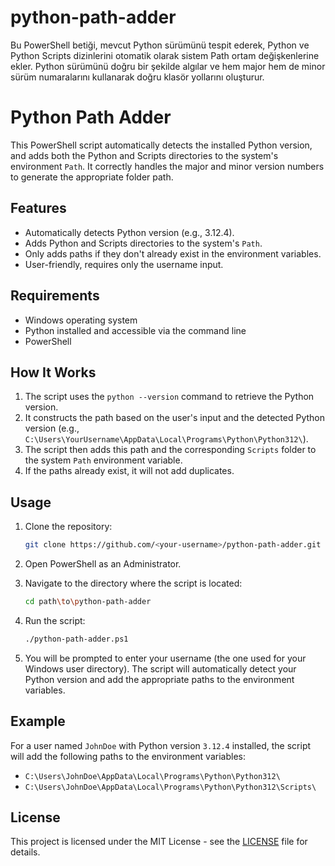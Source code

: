 # python-path-adder
Bu PowerShell betiği, mevcut Python sürümünü tespit ederek, Python ve Python Scripts dizinlerini otomatik olarak sistem Path ortam değişkenlerine ekler. Python sürümünü doğru bir şekilde algılar ve hem major hem de minor sürüm numaralarını kullanarak doğru klasör yollarını oluşturur.

# Python Path Adder

This PowerShell script automatically detects the installed Python version, and adds both the Python and Scripts directories to the system's environment `Path`. It correctly handles the major and minor version numbers to generate the appropriate folder path.

## Features
- Automatically detects Python version (e.g., 3.12.4).
- Adds Python and Scripts directories to the system's `Path`.
- Only adds paths if they don't already exist in the environment variables.
- User-friendly, requires only the username input.

## Requirements
- Windows operating system
- Python installed and accessible via the command line
- PowerShell

## How It Works

1. The script uses the `python --version` command to retrieve the Python version.
2. It constructs the path based on the user's input and the detected Python version (e.g., `C:\Users\YourUsername\AppData\Local\Programs\Python\Python312\`).
3. The script then adds this path and the corresponding `Scripts` folder to the system `Path` environment variable.
4. If the paths already exist, it will not add duplicates.

## Usage

1. Clone the repository:
    ```bash
    git clone https://github.com/<your-username>/python-path-adder.git
    ```

2. Open PowerShell as an Administrator.

3. Navigate to the directory where the script is located:
    ```bash
    cd path\to\python-path-adder
    ```

4. Run the script:
    ```bash
    ./python-path-adder.ps1
    ```

5. You will be prompted to enter your username (the one used for your Windows user directory). The script will automatically detect your Python version and add the appropriate paths to the environment variables.

## Example

For a user named `JohnDoe` with Python version `3.12.4` installed, the script will add the following paths to the environment variables:

- `C:\Users\JohnDoe\AppData\Local\Programs\Python\Python312\`
- `C:\Users\JohnDoe\AppData\Local\Programs\Python\Python312\Scripts\`

## License
This project is licensed under the MIT License - see the [LICENSE](LICENSE) file for details.
